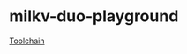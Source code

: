 # milkv-duo-playground

[Toolchain](https://github.com/riscv-collab/riscv-gnu-toolchain/blob/master/README.md)
